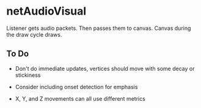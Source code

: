 #  netAudioVisual

Listener gets audio packets. Then passes them to canvas. Canvas during the draw cycle draws.

## To Do

- Don't do immediate updates, vertices should move with some decay or stickiness

- Consider including onset detection for emphasis
- X, Y, and Z movements can all use different metrics
